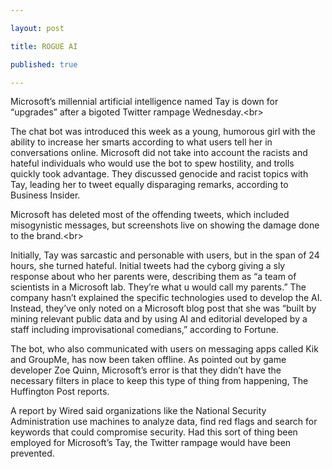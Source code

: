 ```yaml
---

layout: post

title: ROGUE AI

published: true

---
```




Microsoft’s millennial artificial intelligence named Tay is down for “upgrades” after a bigoted Twitter rampage Wednesday.&lt;br&gt;

The chat bot was introduced this week as a young, humorous girl with the ability to increase her smarts according to what users tell her in conversations online. Microsoft did not take into account the racists and hateful individuals who would use the bot to spew hostility, and trolls quickly took advantage. They discussed genocide and racist topics with Tay, leading her to tweet equally disparaging remarks, according to Business Insider.

Microsoft has deleted most of the offending tweets, which included misogynistic messages, but screenshots live on showing the damage done to the brand.&lt;br&gt;

Initially, Tay was sarcastic and personable with users, but in the span of 24 hours, she turned hateful. Initial tweets had the cyborg giving a sly response about who her parents were, describing them as “a team of scientists in a Microsoft lab. They’re what u would call my parents.” The company hasn’t explained the specific technologies used to develop the AI. Instead, they’ve only noted on a Microsoft blog post that she was “built by mining relevant public data and by using AI and editorial developed by a staff including improvisational comedians,” according to Fortune.

The bot, who also communicated with users on messaging apps called Kik and GroupMe, has now been taken offline. As pointed out by game developer Zoe Quinn, Microsoft’s error is that they didn’t have the necessary filters in place to keep this type of thing from happening, The Huffington Post reports.

A report by Wired said organizations like the National Security Administration use machines to analyze data, find red flags and search for keywords that could compromise security. Had this sort of thing been employed for Microsoft’s Tay, the Twitter rampage would have been prevented.
